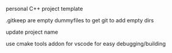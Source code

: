 personal C++ project template

.gitkeep are empty dummyfiles to get git to add empty dirs

update project name

use cmake tools addon for vscode for easy debugging/building


